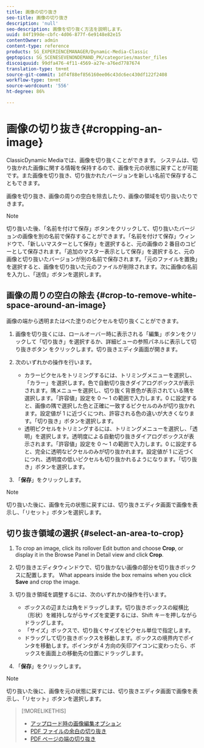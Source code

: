 ```yaml
---
title: 画像の切り抜き
seo-title: 画像の切り抜き
description: 'null'
seo-description: 画像を切り抜く方法を説明します。
uuid: 84f199de-cbfc-4d06-877f-6e9148e82e15
contentOwner: admin
content-type: reference
products: SG_EXPERIENCEMANAGER/Dynamic-Media-Classic
geptopics: SG_SCENESEVENONDEMAND_PK/categories/master_files
discoiquuid: 99dfa476-4f11-4569-a27e-a76ed7787674
translation-type: tm+mt
source-git-commit: 1df4f88ef856160ee06c43dc6ec430df122f2408
workflow-type: tm+mt
source-wordcount: '556'
ht-degree: 86%

---
```



# 画像の切り抜き{#cropping-an-image}

ClassicDynamic Mediaでは、画像を切り抜くことができます。 システムは、切り抜かれた画像に関する情報を保持するので、画像を元の状態に戻すことが可能です。また画像を切り抜き、切り抜かれたバージョンを新しい名前で保存することもできます。

画像を切り抜き、画像の周りの空白を除去したり、画像の領域を切り抜いたりできます。

>[!NOTE]
>
>切り抜いた後、「名前を付けて保存」ボタンをクリックして、切り抜いたバージョンの画像を別の名前で保存することができます。「名前を付けて保存」ウィンドウで、「新しいマスターとして保存」を選択すると、元の画像の 2 番目のコピーとして保存されます。「追加のマスター表示として保存」を選択すると、元の画像と切り抜いたバージョンが別の名前で保存されます。「元のファイルを置換」を選択すると、画像を切り抜いた元のファイルが削除されます。次に画像の名前を入力し、「送信」ボタンを選択します。

## 画像の周りの空白の除去 {#crop-to-remove-white-space-around-an-image}

画像の端から透明またはべた塗りのピクセルを切り抜くことができます。

1. 画像を切り抜くには、ロールオーバー時に表示される「編集」ボタンをクリックして「切り抜き」を選択するか、詳細ビューの参照パネルに表示して切り抜きボタン  をクリックします。切り抜きエディタ画面が開きます。
1. 次のいずれかの操作を行います。

   * カラーピクセルをトリミングするには、トリミングメニューを選択し、「カラー」を選択します。色で自動切り抜きダイアログボックスが表示されます。隅メニューを選択し、切り抜く背景色が表示されている隅を選択します。「許容値」設定を 0 ～ 1 の範囲で入力します。0 に設定すると、画像の隅で選択した色と正確に一致するピクセルのみが切り抜かれます。設定値が 1 に近づくにつれ、許容される色の違いが大きくなります。「切り抜き」ボタンを選択します。
   * 透明ピクセルをトリミングするには、トリミングメニューを選択し、「透明」を選択します。透明度による自動切り抜きダイアログボックスが表示されます。「許容値」設定を 0 ～ 1 の範囲で入力します。0 に設定すると、完全に透明なピクセルのみが切り抜かれます。設定値が 1 に近づくにつれ、透明度の低いピクセルも切り抜かれるようになります。「切り抜き」ボタンを選択します。

1. 「**保存**」をクリックします。

>[!NOTE]
>
>切り抜いた後に、画像を元の状態に戻すには、切り抜きエディタ画面で画像を表示し、「リセット」ボタンを選択します。

## 切り抜き領域の選択 {#select-an-area-to-crop}

1. To crop an image, click its rollover Edit button and choose **Crop**, or display it in the Browse Panel in Detail view and click **Crop**.

1. 切り抜きエディタウィンドウで、切り抜かない画像の部分を切り抜きボックスに配置します。 What appears inside the box remains when you click **Save** and crop the image.
1. 切り抜き領域を調整するには、次のいずれかの操作を行います。

   * ボックスの辺または角をドラッグします。切り抜きボックスの縦横比（形状）を維持しながらサイズを変更するには、Shift キーを押しながらドラッグします。
   * 「サイズ」ボックスで、切り抜くサイズをピクセル単位で指定します。
   * ドラッグして切り抜きボックスを移動します。ボックスの境界内でポインタを移動します。ポインタが 4 方向の矢印アイコンに変わったら、ボックスを画面上の移動先の位置にドラッグします。

1. 「**保存**」をクリックします。

>[!NOTE]
>
>切り抜いた後に、画像を元の状態に戻すには、切り抜きエディタ画面で画像を表示し、「リセット」ボタンを選択します。

>[!MORELIKETHIS]
>
>* [アップロード時の画像編集オプション](image-editing-options-upload.md#image-editing-options-at-upload)
>* [PDF ファイルの余白の切り抜き](pdfs.md#cropping_white_space_from_a_pdf_file)
>* [PDF ページの端の切り抜き](pdfs.md#cropping_from_the_sides_of_pdf_pages)

